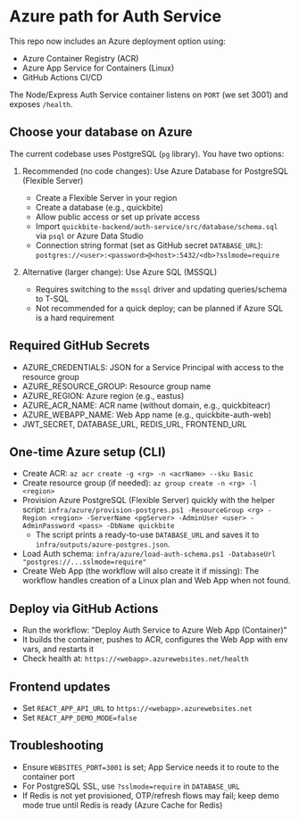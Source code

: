 # Azure path for Auth Service

This repo now includes an Azure deployment option using:
- Azure Container Registry (ACR)
- Azure App Service for Containers (Linux)
- GitHub Actions CI/CD

The Node/Express Auth Service container listens on `PORT` (we set 3001) and exposes `/health`.

## Choose your database on Azure

The current codebase uses PostgreSQL (`pg` library). You have two options:

1) Recommended (no code changes): Use Azure Database for PostgreSQL (Flexible Server)
   - Create a Flexible Server in your region
   - Create a database (e.g., quickbite)
   - Allow public access or set up private access
   - Import `quickbite-backend/auth-service/src/database/schema.sql` via `psql` or Azure Data Studio
   - Connection string format (set as GitHub secret `DATABASE_URL`):
     `postgres://<user>:<password>@<host>:5432/<db>?sslmode=require`

2) Alternative (larger change): Use Azure SQL (MSSQL)
   - Requires switching to the `mssql` driver and updating queries/schema to T-SQL
   - Not recommended for a quick deploy; can be planned if Azure SQL is a hard requirement

## Required GitHub Secrets

- AZURE_CREDENTIALS: JSON for a Service Principal with access to the resource group
- AZURE_RESOURCE_GROUP: Resource group name
- AZURE_REGION: Azure region (e.g., eastus)
- AZURE_ACR_NAME: ACR name (without domain, e.g., quickbiteacr)
- AZURE_WEBAPP_NAME: Web App name (e.g., quickbite-auth-web)
- JWT_SECRET, DATABASE_URL, REDIS_URL, FRONTEND_URL

## One-time Azure setup (CLI)

- Create ACR:
  `az acr create -g <rg> -n <acrName> --sku Basic`
- Create resource group (if needed):
  `az group create -n <rg> -l <region>`
- Provision Azure PostgreSQL (Flexible Server) quickly with the helper script:
  `infra/azure/provision-postgres.ps1 -ResourceGroup <rg> -Region <region> -ServerName <pgServer> -AdminUser <user> -AdminPassword <pass> -DbName quickbite`
  - The script prints a ready-to-use `DATABASE_URL` and saves it to `infra/outputs/azure-postgres.json`.
- Load Auth schema:
  `infra/azure/load-auth-schema.ps1 -DatabaseUrl "postgres://...sslmode=require"`
- Create Web App (the workflow will also create it if missing):
  The workflow handles creation of a Linux plan and Web App when not found.

## Deploy via GitHub Actions

- Run the workflow: "Deploy Auth Service to Azure Web App (Container)"
- It builds the container, pushes to ACR, configures the Web App with env vars, and restarts it
- Check health at: `https://<webapp>.azurewebsites.net/health`

## Frontend updates

- Set `REACT_APP_API_URL` to `https://<webapp>.azurewebsites.net`
- Set `REACT_APP_DEMO_MODE=false`

## Troubleshooting

- Ensure `WEBSITES_PORT=3001` is set; App Service needs it to route to the container port
- For PostgreSQL SSL, use `?sslmode=require` in `DATABASE_URL`
- If Redis is not yet provisioned, OTP/refresh flows may fail; keep demo mode true until Redis is ready (Azure Cache for Redis)

